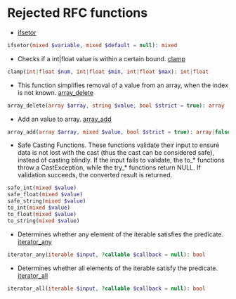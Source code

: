 # Rejected RFC functions

- [ifsetor](https://wiki.php.net/rfc/ifsetor)

```php
ifsetor(mixed $variable, mixed $default = null): mixed
```

- Checks if a int|float value is within a certain bound. [clamp](https://wiki.php.net/rfc/clamp)

```php
clamp(int|float $num, int|float $min, int|float $max): int|float
```

- This function simplifies removal of a value from an array, when the index is not known. [array_delete](https://wiki.php.net/rfc/array_delete)

```php
array_delete(array $array, string $value, bool $strict = true): array
```

- Add an value to array. [array_add](https://wiki.php.net/rfc/array_delete)

```php
array_add(array $array, mixed $value, bool $strict = true): array|false
```

- Safe Casting Functions. These functions validate their input to ensure data is not lost with the cast (thus the cast can be considered safe), instead of casting blindly. If the input fails to validate, the to_* functions throw a CastException, while the try_* functions return NULL. If validation succeeds, the converted result is returned.

```php
safe_int(mixed $value)
safe_float(mixed $value)
safe_string(mixed $value)
to_int(mixed $value)
to_float(mixed $value)
to_string(mixed $value)
```

- Determines whether any element of the iterable satisfies the predicate. [iterator_any](https://wiki.php.net/rfc/any_all_on_iterable)

```php
iterator_any(iterable $input, ?callable $callback = null): bool
```

- Determines whether all elements of the iterable satisfy the predicate. [iterator_all](https://wiki.php.net/rfc/any_all_on_iterable)

```php
iterator_all(iterable $input, ?callable $callback = null): bool
```